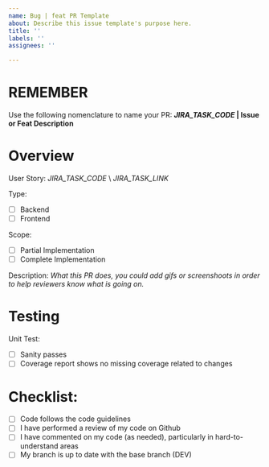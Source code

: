 ```yaml
---
name: Bug | feat PR Template
about: Describe this issue template's purpose here.
title: ''
labels: ''
assignees: ''

---
```


# REMEMBER
Use the following nomenclature to name your PR:
**_JIRA_TASK_CODE_ | Issue or Feat Description**

# Overview
User Story: _JIRA_TASK_CODE_ \ _JIRA_TASK_LINK_

Type:
- [ ] Backend
- [ ] Frontend

Scope:

- [ ] Partial Implementation
- [ ] Complete Implementation

Description:
_What this PR does, you could add gifs or screenshoots in order to help reviewers know what is going on._

# Testing
Unit Test:

- [ ] Sanity passes
- [ ] Coverage report shows no missing coverage related to changes

# Checklist:
- [ ] Code follows the code guidelines
- [ ] I have performed a review of my code on Github
- [ ] I have commented on my code (as needed), particularly in hard-to-understand areas
- [ ] My branch is up to date with the base branch (DEV)
